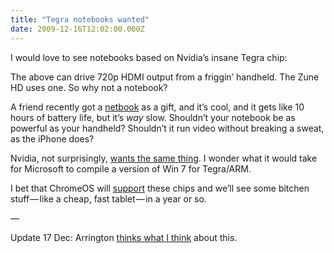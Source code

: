 ```yaml
---
title: "Tegra notebooks wanted"
date: 2009-12-16T12:02:00.000Z
---
```


I would love to see notebooks based on Nvidia’s insane Tegra chip:




The above can drive 720p HDMI output from a friggin’ handheld. The Zune HD uses one. So why not a notebook?

A friend recently got a [netbook](http://www.amazon.com/dp/B002DYIXN2?tag=clipperhouse-20&amp;camp=0&amp;creative=0&amp;linkCode=as4&amp;creativeASIN=B002DYIXN2&amp;adid=03JGMB5SCVT918SJRNCR&amp;) as a gift, and it’s cool, and it gets like 10 hours of battery life, but it’s _way_ slow. Shouldn’t your notebook be as powerful as your handheld? Shouldn’t it run video without breaking a sweat, as the iPhone does?

Nvidia, not surprisingly, [wants the same thing](http://www.xbitlabs.com/news/mobile/display/20091215160722_Nvidia_Promises_Tegra_2_Based_Netbooks_Smartbooks_Smartphones_in_2010.html). I wonder what it would take for Microsoft to compile a version of Win 7 for Tegra/ARM.

I bet that ChromeOS will [support](http://armnews.wordpress.com/2009/09/25/tegra-and-chromeos/) these chips and we’ll see some bitchen stuff — like a cheap, fast tablet — in a year or so.

—

Update 17 Dec: Arrington [thinks what I think](http://www.techcrunch.com/2009/12/17/get-ready-for-the-google-branded-chrome-os-netbook/) about this.
